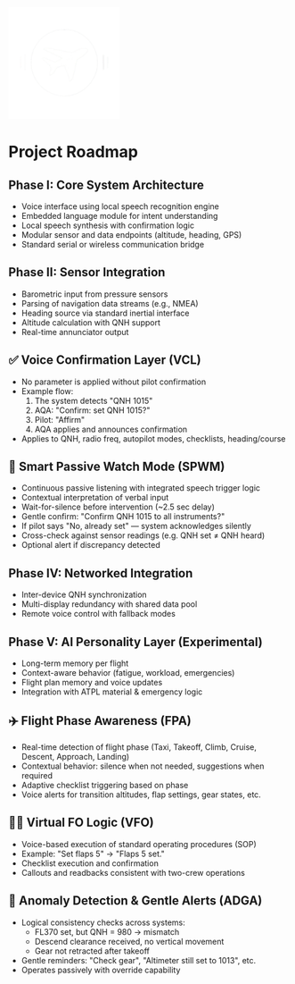 <p align="left">
  <img src="logo/aqa_logo.png" alt="AQA logo" width="200"/>
</p>

# Project Roadmap 

## Phase I: Core System Architecture
- Voice interface using local speech recognition engine
- Embedded language module for intent understanding
- Local speech synthesis with confirmation logic
- Modular sensor and data endpoints (altitude, heading, GPS)
- Standard serial or wireless communication bridge

## Phase II: Sensor Integration
- Barometric input from pressure sensors
- Parsing of navigation data streams (e.g., NMEA)
- Heading source via standard inertial interface
- Altitude calculation with QNH support
- Real-time annunciator output

## ✅ Voice Confirmation Layer (VCL)
- No parameter is applied without pilot confirmation
- Example flow:
  1. The system detects "QNH 1015"
  2. AQA: "Confirm: set QNH 1015?"
  3. Pilot: "Affirm"
  4. AQA applies and announces confirmation
- Applies to QNH, radio freq, autopilot modes, checklists, heading/course

## 🧠 Smart Passive Watch Mode (SPWM)
- Continuous passive listening with integrated speech trigger logic
- Contextual interpretation of verbal input
- Wait-for-silence before intervention (~2.5 sec delay)
- Gentle confirm: "Confirm QNH 1015 to all instruments?"
- If pilot says "No, already set" — system acknowledges silently
- Cross-check against sensor readings (e.g. QNH set ≠ QNH heard)
- Optional alert if discrepancy detected

## Phase IV: Networked Integration
- Inter-device QNH synchronization
- Multi-display redundancy with shared data pool
- Remote voice control with fallback modes

## Phase V: AI Personality Layer (Experimental)
- Long-term memory per flight
- Context-aware behavior (fatigue, workload, emergencies)
- Flight plan memory and voice updates
- Integration with ATPL material & emergency logic

## ✈️ Flight Phase Awareness (FPA)
- Real-time detection of flight phase (Taxi, Takeoff, Climb, Cruise, Descent, Approach, Landing)
- Contextual behavior: silence when not needed, suggestions when required
- Adaptive checklist triggering based on phase
- Voice alerts for transition altitudes, flap settings, gear states, etc.

## 👨‍✈️ Virtual FO Logic (VFO)
- Voice-based execution of standard operating procedures (SOP)
- Example: "Set flaps 5" → "Flaps 5 set."
- Checklist execution and confirmation
- Callouts and readbacks consistent with two-crew operations

## 🧪 Anomaly Detection & Gentle Alerts (ADGA)
- Logical consistency checks across systems:
  - FL370 set, but QNH = 980 → mismatch
  - Descend clearance received, no vertical movement
  - Gear not retracted after takeoff
- Gentle reminders: "Check gear", "Altimeter still set to 1013", etc.
- Operates passively with override capability
